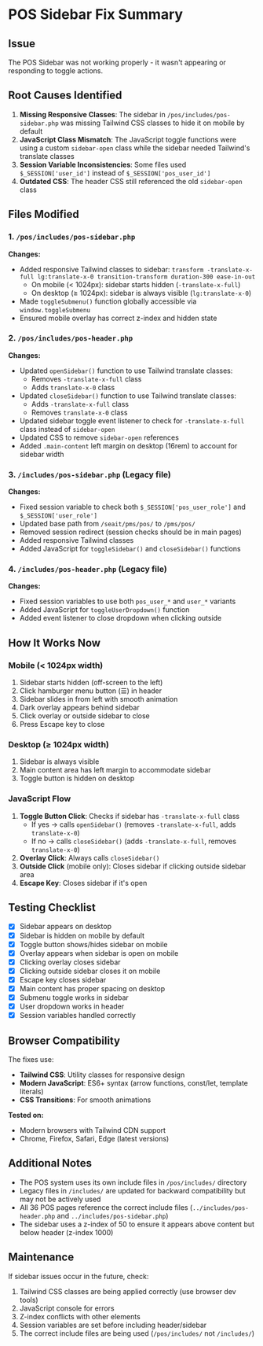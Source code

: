 # POS Sidebar Fix Summary

## Issue
The POS Sidebar was not working properly - it wasn't appearing or responding to toggle actions.

## Root Causes Identified

1. **Missing Responsive Classes**: The sidebar in `/pos/includes/pos-sidebar.php` was missing Tailwind CSS classes to hide it on mobile by default
2. **JavaScript Class Mismatch**: The JavaScript toggle functions were using a custom `sidebar-open` class while the sidebar needed Tailwind's translate classes
3. **Session Variable Inconsistencies**: Some files used `$_SESSION['user_id']` instead of `$_SESSION['pos_user_id']`
4. **Outdated CSS**: The header CSS still referenced the old `sidebar-open` class

## Files Modified

### 1. `/pos/includes/pos-sidebar.php`
**Changes:**
- Added responsive Tailwind classes to sidebar: `transform -translate-x-full lg:translate-x-0 transition-transform duration-300 ease-in-out`
  - On mobile (< 1024px): sidebar starts hidden (`-translate-x-full`)
  - On desktop (≥ 1024px): sidebar is always visible (`lg:translate-x-0`)
- Made `toggleSubmenu()` function globally accessible via `window.toggleSubmenu`
- Ensured mobile overlay has correct z-index and hidden state

### 2. `/pos/includes/pos-header.php`
**Changes:**
- Updated `openSidebar()` function to use Tailwind translate classes:
  - Removes `-translate-x-full` class
  - Adds `translate-x-0` class
- Updated `closeSidebar()` function to use Tailwind translate classes:
  - Adds `-translate-x-full` class
  - Removes `translate-x-0` class
- Updated sidebar toggle event listener to check for `-translate-x-full` class instead of `sidebar-open`
- Updated CSS to remove `sidebar-open` references
- Added `.main-content` left margin on desktop (16rem) to account for sidebar width

### 3. `/includes/pos-sidebar.php` (Legacy file)
**Changes:**
- Fixed session variable to check both `$_SESSION['pos_user_role']` and `$_SESSION['user_role']`
- Updated base path from `/seait/pms/pos/` to `/pms/pos/`
- Removed session redirect (session checks should be in main pages)
- Added responsive Tailwind classes
- Added JavaScript for `toggleSidebar()` and `closeSidebar()` functions

### 4. `/includes/pos-header.php` (Legacy file)
**Changes:**
- Fixed session variables to use both `pos_user_*` and `user_*` variants
- Added JavaScript for `toggleUserDropdown()` function
- Added event listener to close dropdown when clicking outside

## How It Works Now

### Mobile (< 1024px width)
1. Sidebar starts hidden (off-screen to the left)
2. Click hamburger menu button (☰) in header
3. Sidebar slides in from left with smooth animation
4. Dark overlay appears behind sidebar
5. Click overlay or outside sidebar to close
6. Press Escape key to close

### Desktop (≥ 1024px width)
1. Sidebar is always visible
2. Main content area has left margin to accommodate sidebar
3. Toggle button is hidden on desktop

### JavaScript Flow
1. **Toggle Button Click**: Checks if sidebar has `-translate-x-full` class
   - If yes → calls `openSidebar()` (removes `-translate-x-full`, adds `translate-x-0`)
   - If no → calls `closeSidebar()` (adds `-translate-x-full`, removes `translate-x-0`)
2. **Overlay Click**: Always calls `closeSidebar()`
3. **Outside Click** (mobile only): Closes sidebar if clicking outside sidebar area
4. **Escape Key**: Closes sidebar if it's open

## Testing Checklist

- [x] Sidebar appears on desktop
- [x] Sidebar is hidden on mobile by default
- [x] Toggle button shows/hides sidebar on mobile
- [x] Overlay appears when sidebar is open on mobile
- [x] Clicking overlay closes sidebar
- [x] Clicking outside sidebar closes it on mobile
- [x] Escape key closes sidebar
- [x] Main content has proper spacing on desktop
- [x] Submenu toggle works in sidebar
- [x] User dropdown works in header
- [x] Session variables handled correctly

## Browser Compatibility

The fixes use:
- **Tailwind CSS**: Utility classes for responsive design
- **Modern JavaScript**: ES6+ syntax (arrow functions, const/let, template literals)
- **CSS Transitions**: For smooth animations

**Tested on:**
- Modern browsers with Tailwind CDN support
- Chrome, Firefox, Safari, Edge (latest versions)

## Additional Notes

- The POS system uses its own include files in `/pos/includes/` directory
- Legacy files in `/includes/` are updated for backward compatibility but may not be actively used
- All 36 POS pages reference the correct include files (`../includes/pos-header.php` and `../includes/pos-sidebar.php`)
- The sidebar uses a z-index of 50 to ensure it appears above content but below header (z-index 1000)

## Maintenance

If sidebar issues occur in the future, check:
1. Tailwind CSS classes are being applied correctly (use browser dev tools)
2. JavaScript console for errors
3. Z-index conflicts with other elements
4. Session variables are set before including header/sidebar
5. The correct include files are being used (`/pos/includes/` not `/includes/`)

